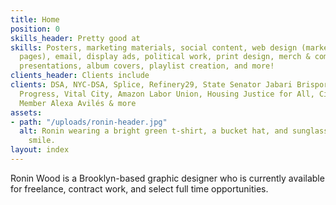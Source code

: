 ```yaml
---
title: Home
position: 0
skills_header: Pretty good at
skills: Posters, marketing materials, social content, web design (marketing and landing
  pages), email, display ads, political work, print design, merch & company swag,
  presentations, album covers, playlist creation, and more!
clients_header: Clients include
clients: DSA, NYC-DSA, Splice, Refinery29, State Senator Jabari Brisport, Design for
  Progress, Vital City, Amazon Labor Union, Housing Justice for All, City Council
  Member Alexa Avilés & more
assets:
- path: "/uploads/ronin-header.jpg"
  alt: Ronin wearing a bright green t-shirt, a bucket hat, and sunglasses with a big
    smile.
layout: index
---
```


Ronin Wood is a Brooklyn-based graphic designer who is currently available for freelance, contract work, and select full time opportunities.

